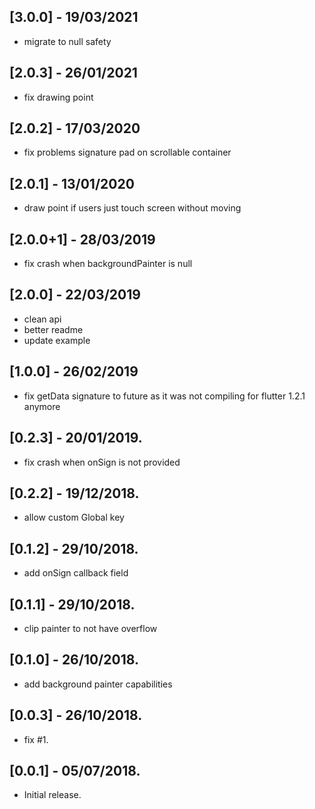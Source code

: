 ## [3.0.0] - 19/03/2021

* migrate to null safety

## [2.0.3] - 26/01/2021

* fix drawing point

## [2.0.2] - 17/03/2020

* fix problems signature pad on scrollable container

## [2.0.1] - 13/01/2020

* draw point if users just touch screen without moving

## [2.0.0+1] - 28/03/2019

* fix crash when backgroundPainter is null

## [2.0.0] - 22/03/2019

* clean api
* better readme
* update example

## [1.0.0] - 26/02/2019

* fix getData signature to future as it was not compiling for flutter 1.2.1 anymore

## [0.2.3] - 20/01/2019.

* fix crash when onSign is not provided

## [0.2.2] - 19/12/2018.

* allow custom Global key

## [0.1.2] - 29/10/2018.

* add onSign callback field

## [0.1.1] - 29/10/2018.

* clip painter to not have overflow

## [0.1.0] - 26/10/2018.

* add background painter capabilities

## [0.0.3] - 26/10/2018.

* fix #1.

## [0.0.1] - 05/07/2018.

* Initial release.
